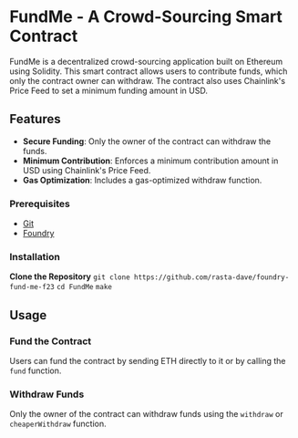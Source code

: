 # FundMe - A Crowd-Sourcing Smart Contract

FundMe is a decentralized crowd-sourcing application built on Ethereum using Solidity. This smart contract allows users to contribute funds, which only the contract owner can withdraw. The contract also uses Chainlink's Price Feed to set a minimum funding amount in USD.

## Features

- **Secure Funding**: Only the owner of the contract can withdraw the funds.
- **Minimum Contribution**: Enforces a minimum contribution amount in USD using Chainlink's Price Feed.
- **Gas Optimization**: Includes a gas-optimized withdraw function.

### Prerequisites

- [Git](https://git-scm.com/book/en/v2/Getting-Started-Installing-Git)
- [Foundry](https://getfoundry.sh/)

### Installation

   **Clone the Repository**
    ```
    git clone https://github.com/rasta-dave/foundry-fund-me-f23
    ```
    ```
    cd FundMe
    ```
    ```
    make
    ```


## Usage

### Fund the Contract

Users can fund the contract by sending ETH directly to it or by calling the `fund` function.

### Withdraw Funds

Only the owner of the contract can withdraw funds using the `withdraw` or `cheaperWithdraw` function.
